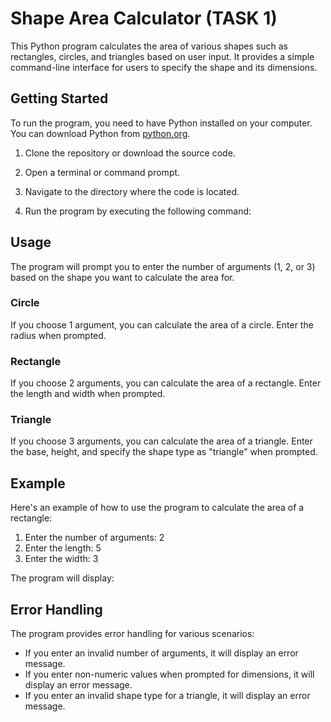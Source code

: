 # Shape Area Calculator (TASK 1)


This Python program calculates the area of various shapes such as rectangles, circles, and triangles based on user input. It provides a simple command-line interface for users to specify the shape and its dimensions.

## Getting Started

To run the program, you need to have Python installed on your computer. You can download Python from [python.org](https://www.python.org/downloads/).

1. Clone the repository or download the source code.

2. Open a terminal or command prompt.

3. Navigate to the directory where the code is located.

4. Run the program by executing the following command:


## Usage

The program will prompt you to enter the number of arguments (1, 2, or 3) based on the shape you want to calculate the area for.

### Circle

If you choose 1 argument, you can calculate the area of a circle. Enter the radius when prompted.

### Rectangle

If you choose 2 arguments, you can calculate the area of a rectangle. Enter the length and width when prompted.

### Triangle

If you choose 3 arguments, you can calculate the area of a triangle. Enter the base, height, and specify the shape type as "triangle" when prompted.

## Example

Here's an example of how to use the program to calculate the area of a rectangle:

1. Enter the number of arguments: 2
2. Enter the length: 5
3. Enter the width: 3

The program will display:


## Error Handling

The program provides error handling for various scenarios:

- If you enter an invalid number of arguments, it will display an error message.
- If you enter non-numeric values when prompted for dimensions, it will display an error message.
- If you enter an invalid shape type for a triangle, it will display an error message.

